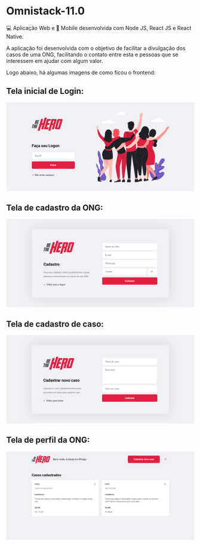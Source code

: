 # Omnistack-11.0

💻 Aplicação Web e 📱 Mobile desenvolvida com Node JS, React JS e React Native.

A aplicação foi desenvolvida com o objetivo de facilitar a divulgação dos casos de uma ONG, facilitando o contato entre esta e pessoas que se interessem em ajudar com algum valor.

Logo abaixo, há algumas imagens de como ficou o frontend:

## Tela inicial de Login:
![Tela de Login](https://github.com/muriloguerreiro/Omnistack-11.0/blob/master/layout/Omnistack_Login.png)

## Tela de cadastro da ONG:
![Tela de Cadastro](https://github.com/muriloguerreiro/Omnistack-11.0/blob/master/layout/Omnistack_Cadastro.png)

## Tela de cadastro de caso:
![Tela de Novo Caso](https://github.com/muriloguerreiro/Omnistack-11.0/blob/master/layout/Omnistack_NovoCaso.png)

## Tela de perfil da ONG:
![Tela de Perfil](https://github.com/muriloguerreiro/Omnistack-11.0/blob/master/layout/Omnistack_Perfil.png)